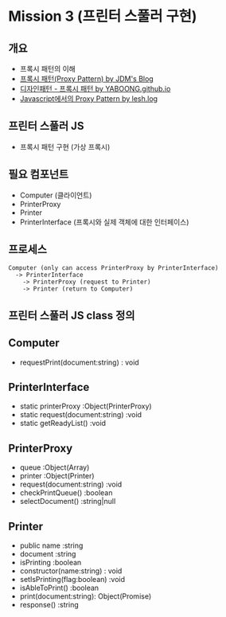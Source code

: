 # Mission 3 (프린터 스풀러 구현)
## 개요
- 프록시 패턴의 이해
- [프록시 패턴(Proxy Pattern) by JDM's Blog](https://jdm.kr/blog/235)
- [디자인패턴 - 프록시 패턴 by YABOONG.github.io](https://yaboong.github.io/design-pattern/2018/10/17/proxy-pattern/)
- [Javascript에서의 Proxy Pattern by lesh.log](https://velog.io/@lesh/Javascript%EC%97%90%EC%84%9C%EC%9D%98-Proxy-Pattern%EA%B3%BC-Proxy%EA%B0%9D%EC%B2%B4-3njz2d5vl1)

## 프린터 스풀러 JS
- 프록시 패턴 구현 (가상 프록시)

## 필요 컴포넌트
- Computer (클라이언트)
- PrinterProxy
- Printer
- PrinterInterface (프록시와 실제 객체에 대한 인터페이스)

## 프로세스
```
Computer (only can access PrinterProxy by PrinterInterface)
  -> PrinterInterface 
    -> PrinterProxy (request to Printer)
    -> Printer (return to Computer)
```

## 프린터 스풀러 JS class 정의

## Computer
- requestPrint(document:string) : void

## PrinterInterface
- static printerProxy :Object(PrinterProxy)
- static request(document:string) :void
- static getReadyList() :void

## PrinterProxy
- queue :Object(Array)
- printer :Object(Printer)
- request(document:string) :void
- checkPrintQueue() :boolean
- selectDocument() :string|null

## Printer
- public name :string
- document :string
- isPrinting :boolean
- constructor(name:string) : void
- setIsPrinting(flag:boolean) :void
- isAbleToPrint() :boolean
- print(document:string): Object(Promise)
- response() :string
